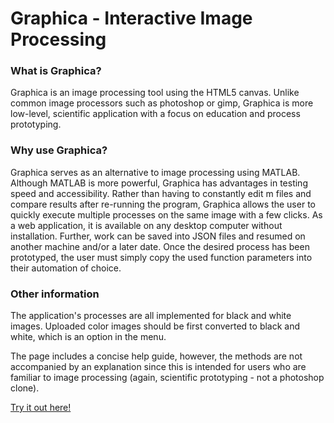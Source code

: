 # Graphica - Interactive Image Processing

### What is Graphica?

Graphica is an image processing tool using the HTML5 canvas.  Unlike common image processors such as photoshop or gimp, Graphica is more low-level, scientific application with a focus on education and process prototyping.

### Why use Graphica?

Graphica serves as an alternative to image processing using MATLAB.  Although MATLAB is more powerful, Graphica has advantages in testing speed and accessibility.  Rather than having to constantly edit m files and compare results after re-running the program, Graphica allows the user to quickly execute multiple processes on the same image with a few clicks.  As a web application, it is available on any desktop computer without installation.  Further, work can be saved into JSON files and resumed on another machine and/or a later date.  Once the desired process has been prototyped, the user must simply copy the used function parameters into their automation of choice.

### Other information

The application's processes are all implemented for black and white images.  Uploaded color images should be first converted to black and white, which is an option in the menu.

The page includes a concise help guide, however, the methods are not accompanied by an explanation since this is intended for users who are familiar to image processing (again, scientific prototyping - not a photoshop clone).


[Try it out here!](http://megalord.github.io/graphica/)

